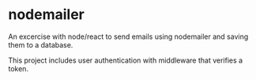 # nodemailer

An excercise with node/react to send emails using nodemailer and saving them to a database.

This project includes user authentication with middleware that verifies a token.
